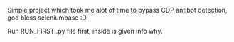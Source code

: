 Simple project which took me alot of time to bypass CDP antibot detection, god bless seleniumbase :D.

Run RUN_FIRST!.py file first, inside is given info why. 

